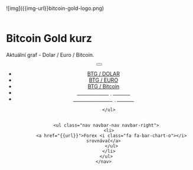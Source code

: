<div class="jumbotron" markdown="1">

<br>
<br>
![img]({{img-url}}bitcoin-gold-logo.png)
<br>
<br>


# Bitcoin Gold kurz

Aktuální graf - Dolar / Euro / Bitcoin.


</div>
<header class="navbar navbar-static-top navbar-inverse navbar-sticky" id="top" role="banner">
  <div class="container">
    <div class="navbar-header">
      <button class="navbar-toggle collapsed" type="button" data-toggle="collapse" data-target=".navbar-collapse">
        <span class="icon-bar"></span>
        <span class="icon-bar"></span>
        <span class="icon-bar"></span>
      </button>
    </div>
    <nav class="navbar-collapse collapse" role="navigation" style="height: 1px;" id="scrollpsy">
      <ul class="nav navbar-nav">
        </li>
        <li>
          <a href="#section-1">BTG / DOLAR</a>
        </li>
        <li>
          <a href="#section-2">BTG / EURO</a>
        </li>
        <li>
          <a href="#section-3">BTG / Bitcoin</a>
        </li>
                   <li>
                    <a href="http://blog.forexsrovnavac.cz/changelly"><span style="color: white;">Směnárna Kryptoměn</span></a> 
  </li>
          <li>
          <a href="http://blog.forexsrovnavac.cz/cryptocz"><span style="color: white;">Obchodování Kryptoměn</span></a>
        </li>

        </ul>
               
        
      <ul class="nav navbar-nav navbar-right">
        <li>
          <a href="{{url}}">Forex <i class="fa fa-bar-chart-o"></i> srovnávač</a>
          </ul>
        </li>
      </ul>
    </nav>
  </div>
</header>